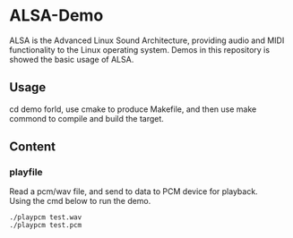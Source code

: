 # ALSA-Demo
ALSA is the Advanced Linux Sound Architecture, providing audio and MIDI functionality to the Linux operating system. Demos in this repository is showed the basic usage of ALSA.
## Usage
cd demo forld, use cmake to produce Makefile, and then use make commond to compile and build the target.  

## Content
### playfile
Read a pcm/wav file, and send to data to PCM device for playback.  
Using the cmd below to run the demo.  
```
./playpcm test.wav
./playpcm test.pcm
```
